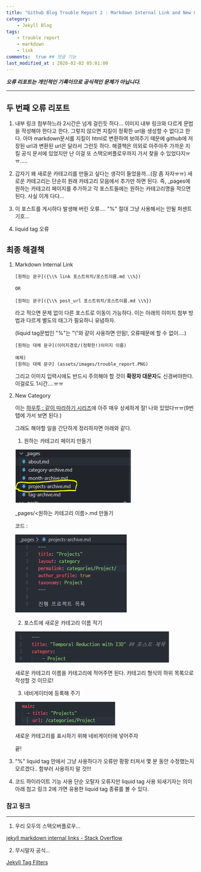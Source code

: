 ```yaml
---
title: "Github Blog Trouble Report 2 : Markdown Internal Link and New Category" ## 포스트 제목 
category:       
    - Jekyll Blog
tags:           
    - trouble report
    - markdown
    - link
comments:  true ## 댓글 기능
last_modified_at : 2020-02-02 05:01:00
---
```


***오류 리포트는 개인적인 기록이므로 공식적인 문체가 아닙니다.***

<hr>

## 두 번째 오류 리포트

1. 내부 링크 첨부하느라 2시간은 넘게 걸린듯 하다... 이미지 내부 링크와 다르게 문법을 작성해야 한다고 한다. 그렇지 않으면 지킬이 정확한 url을 생성할 수 없다고 한다. 아마 markdown문서를 지킬이 html로 변환하여 보여주기 때문에 github에 저장된 url과 변환된 url은 달라서 그런듯 하다. 해결책은 의외로 아주아주 가까운 지킬 공식 문서에 있었지만 난 이걸 또 스택오버플로우까지 가서 찾을 수 있었다지ㅠㅠ.....

2. 갑자기 왜 새로운 카테고리를 만들고 싶다는 생각이 들었을까...(잠 좀 자자ㅠㅠ) 새로운 카테고리는 단순히 원래 카테고리 모음에서 추가만 하면 된다. 즉, _pages에 원하는 카테고리 페이지를 추가하고 각 포스트들에는 원하는 카테고리명을 적으면 된다. 사실 이게 다다...

3. 이 포스트를 게시하다 발생해 버린 오류.... "%" 절대 그냥 사용해서는 안될 퍼센트 기호...

4. liquid tag 오류


## 최종 해결책

1. Markdown Internal Link

    ```
    [원하는 문구]({\\% link 포스트위치/포스트이름.md \\%})

    OR

    [원하는 문구]({\\% post_url 포스트위치/포스트이름.md \\%})
    ```

    라고 적으면 문제 없이 다른 포스트로 이동이 가능하다. 이는 아래의 이미지 첨부 방법과 다르게 별도의 태그가 필요하니 유념하자.

    (liquid tag문법인 "%"는 "\\"와 같이 사용하면 안됨!, 오류때문에 할 수 없이....)

    ```
    [원하는 대체 문구](이미지경로/(정확한!)이미지 이름)

    예제)
    [원하는 대체 문구] (assets/images/trouble_report.PNG)
    ```

    그리고 이미지 입력시에도 반드시 주의해야 할 것이 **확장자 대문자**도 신경써야한다. 이걸로도 1시간....ㅠㅠ

2. New Category

    이는 [하우투 : 같이 따라하기 시리즈](https://devinlife.com/howto/)에 아주 매우 상세하게 잘! 나와 있었다ㅠㅠ(9번 탭에 가서 보면 된다.)

    그래도 해야할 일을 간단하게 정리하자면 아래와 같다.

    1) 원하는 카테고리 페이지 만들기

    ![새 카테고리 페이지](/assets/images/2020-02-02-pages.PNG)

    _pages/<원하는 카테고리 이름>.md 만들기

    코드 :

    ![새 카테고리 페이지 코드](/assets/images/2020-02-02-pages2.PNG)

    2) 포스트에 새로운 카테고리 이름 적기

    ![새 카테고리 추가](/assets/images/2020-02-02-pages3.PNG)

    새로운 카테고리 이름을 카테고리에 적어주면 된다. 카테고리 형식의 하위 목록으로 작성할 것 이므로!

    3) 네비게이터에 등록해 주기

    ![네비게이터 등록](/assets/images/2020-02-02-pages4.PNG)

    새로운 카테고리를 표시하기 위해 네비게이터에 넣어주자

    끝!

3. "%" liquid tag 안에서 그냥 사용하다가 오류만 팡팡 터져서 몇 분 동안 수정했는지 모르겠다.. 함부러 사용하지 말 것!!!

4. 코드 하이라이트 기능 사용 단순 오탈자 오류지만 liquid tag 사용 되새기자는 의미
    아래 첨고 링크 2에 가면 유용한 liquid tag 종류를 볼 수 있다.

### 참고 링크
<hr>


1. 우리 모두의 스택오버플로우... 

[jekyll markdown internal links - Stack Overflow](https://stackoverflow.com/questions/4629675/jekyll-markdown-internal-links)

2. 무시말자 공식... 

[Jekyll Tag Filters](https://jekyllrb.com/docs/liquid/tags/)



